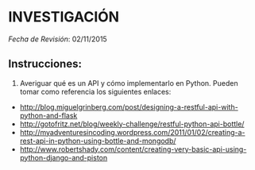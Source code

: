 # INVESTIGACIÓN

*Fecha de Revisión*: 02/11/2015

## Instrucciones:
1. Averiguar qué es un API y cómo implementarlo en Python. Pueden tomar como referencia los siguientes enlaces:
 * http://blog.miguelgrinberg.com/post/designing-a-restful-api-with-python-and-flask
 * http://gotofritz.net/blog/weekly-challenge/restful-python-api-bottle/
 * http://myadventuresincoding.wordpress.com/2011/01/02/creating-a-rest-api-in-python-using-bottle-and-mongodb/
 * http://www.robertshady.com/content/creating-very-basic-api-using-python-django-and-piston
